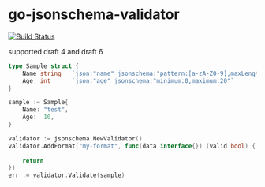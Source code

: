 # go-jsonschema-validator

[![Build Status](https://travis-ci.org/yu-ichiko/go-jsonschema-validator.svg?branch=master)](https://travis-ci.org/yu-ichiko/go-jsonschema-validator)

supported draft 4 and draft 6

```go
type Sample struct {
	Name string   `json:"name" jsonschema:"pattern:[a-zA-Z0-9],maxLength:20"`
	Age  int      `json:"age" jsonschema:"minimum:0,maximum:20"`
}

sample := Sample{
	Name: "test",
	Age:  10,
}

validator := jsonschema.NewValidator()
validator.AddFormat("my-format", func(data interface{}) (valid bool) {
	...
	return
})
err := validator.Validate(sample)
```
